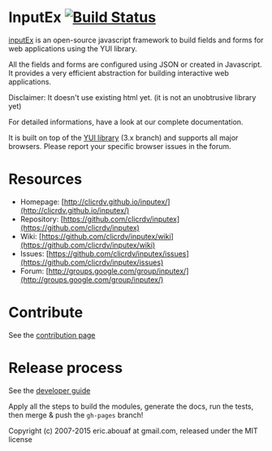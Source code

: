 InputEx [![Build Status](https://travis-ci.org/clicrdv/inputex.png?branch=master)](https://travis-ci.org/clicrdv/inputex)
=======

[inputEx](http://neyric.github.com/inputex) is an open-source javascript framework to build fields and forms for web applications using the YUI library.

All the fields and forms are configured using JSON or created in Javascript. It provides a very efficient abstraction for building interactive web applications.

Disclaimer: It doesn't use existing html yet. (it is not an unobtrusive library yet)

For detailed informations, have a look at our complete documentation.

It is built on top of the [YUI library](http://developer.yahoo.com/yui/3/) (3.x branch) and supports all major browsers. Please report your specific browser issues in the forum.

Resources
=========

 * Homepage: [http://clicrdv.github.io/inputex/](http://clicrdv.github.io/inputex/)
 * Repository: [https://github.com/clicrdv/inputex](https://github.com/clicrdv/inputex)
 * Wiki: [https://github.com/clicrdv/inputex/wiki](https://github.com/clicrdv/inputex/wiki)
 * Issues: [https://github.com/clicrdv/inputex/issues](https://github.com/clicrdv/inputex/issues)
 * Forum: [http://groups.google.com/group/inputex/](http://groups.google.com/group/inputex/)

Contribute
==========

See the [contribution page](https://github.com/clicrdv/inputex/blob/master/CONTRIBUTE.md)

Release process
==============

See the [developer guide](https://github.com/clicrdv/inputex/blob/master/GUIDELINES.md)

Apply all the steps to build the modules, generate the docs, run the tests, then merge & push the `gh-pages` branch!


Copyright (c) 2007-2015 eric.abouaf at gmail.com, released under the MIT license
